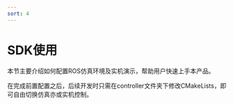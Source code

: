 ```yaml
---
sort: 4
---
```


# SDK使用

本节主要介绍如何配置ROS仿真环境及实机演示，帮助用户快速上手本产品。

在完成前置配置之后，后续开发时只需在controller文件夹下修改CMakeLists，即可自由切换仿真亦或实机控制。
